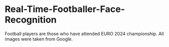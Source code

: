 # Real-Time-Footballer-Face-Recognition
Football players are those who have attended EURO 2024 championship. All images were taken from Google.
